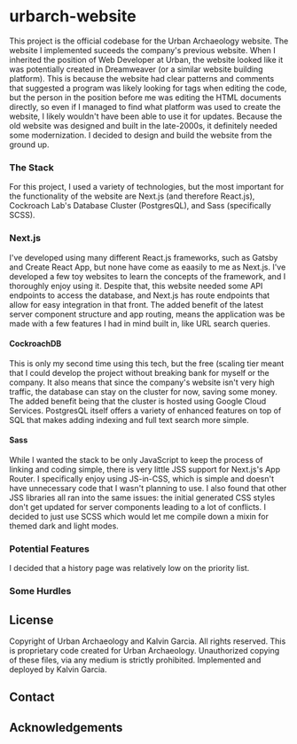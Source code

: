 # urbarch-website

This project is the official codebase for the Urban Archaeology website. The website I implemented suceeds the company's previous website. When I inherited the position of Web Developer at Urban, the website looked like it was potentially created in Dreamweaver (or a similar website building platform). This is because the website had clear patterns and comments that suggested a program was likely looking for tags when editing the code, but the person in the position before me was editing the HTML documents directly, so even if I managed to find what platform was used to create the website, I likely wouldn't have been able to use it for updates. Because the old website was designed and built in the late-2000s, it definitely needed some modernization. I decided to design and build the website from the ground up.

### The Stack

For this project, I used a variety of technologies, but the most important for the functionality of the website are Next.js (and therefore React.js), Cockroach Lab's Database Cluster (PostgresQL), and Sass (specifically SCSS).

### Next.js

I've developed using many different React.js frameworks, such as Gatsby and Create React App, but none have come as eaasily to me as Next.js. I've developed a few toy websites to learn the concepts of the framework, and I thoroughly enjoy using it. Despite that, this website needed some API endpoints to access the database, and Next.js has route endpoints that allow for easy integration in that front. The added benefit of the latest server component structure and app routing, means the application was be made with a few features I had in mind built in, like URL search queries.

#### CockroachDB

This is only my second time using this tech, but the free (scaling tier meant that I could develop the project without breaking bank for myself or the company. It also means that since the company's website isn't very high traffic, the database can stay on the cluster for now, saving some money. The added benefit being that the cluster is hosted using Google Cloud Services. PostgresQL itself offers a variety of enhanced features on top of SQL that makes adding indexing and full text search more simple.

#### Sass

While I wanted the stack to be only JavaScript to keep the process of linking and coding simple, there is very little JSS support for Next.js's App Router. I specifically enjoy using JS-in-CSS, which is simple and doesn't have unnecessary code that I wasn't planning to use. I also found that other JSS libraries all ran into the same issues: the initial generated CSS styles don't get updated for server components leading to a lot of conflicts. I decided to just use SCSS which would let me compile down a mixin for themed dark and light modes.

### Potential Features

I decided that a history page was relatively low on the priority list.

### Some Hurdles

## License
Copyright of Urban Archaeology and Kalvin Garcia. All rights reserved. This is proprietary code created for Urban Archaeology. Unauthorized copying of these files, via any medium is strictly prohibited. Implemented and deployed by Kalvin Garcia.

## Contact

## Acknowledgements







